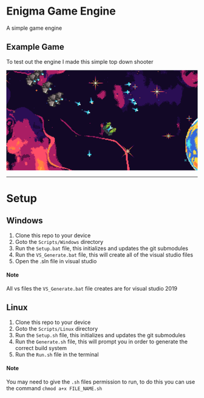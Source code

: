 # Enigma Game Engine
A simple game engine

## Example Game
To test out the engine I made this simple top down shooter

![image](ExampleScreenShot.png)

---
# Setup
## Windows
1. Clone this repo to your device
2. Goto the `Scripts/Windows` directory
3. Run the `Setup.bat` file, this initializes and updates the git submodules
4. Run the `VS_Generate.bat` file, this will create all of the visual studio files
5. Open the .sln file in visual studio

#### Note
All vs files the `VS_Generate.bat` file creates are for visual studio 2019

## Linux
1. Clone this repo to your device
2. Goto the `Scripts/Linux` directory
3. Run the `Setup.sh` file, this initializes and updates the git submodules
4. Run the `Generate.sh` file, this will prompt you in order to generate the correct build system
5. Run the `Run.sh` file in the terminal

#### Note
You may need to give the `.sh` files permission to run, to do this you can use the command `chmod a+x FILE_NAME.sh`